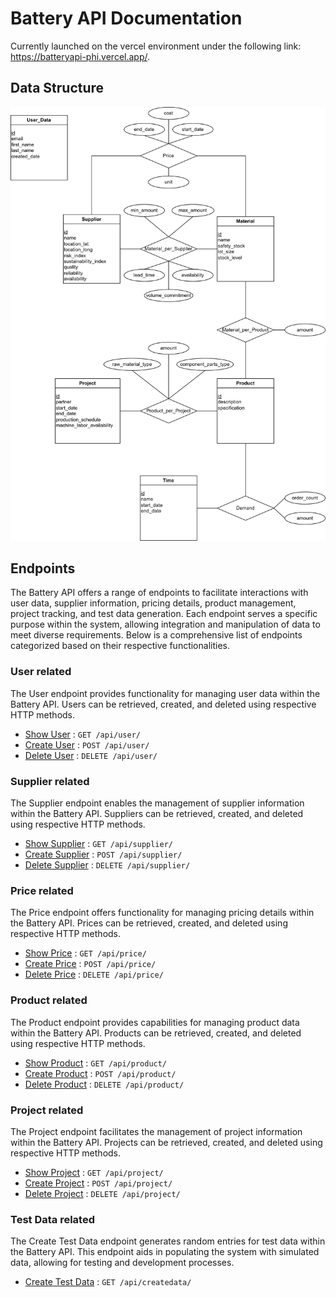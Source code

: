 # Battery API Documentation

Currently launched on the vercel environment under the following link: https://batteryapi-phi.vercel.app/.

## Data Structure

![Data Structure Image](documentation/UML.drawio.png)

## Endpoints

The Battery API offers a range of endpoints to facilitate interactions with user data, supplier information, pricing details, product management, project tracking, and test data generation. Each endpoint serves a specific purpose within the system, allowing integration and manipulation of data to meet diverse requirements. Below is a comprehensive list of endpoints categorized based on their respective functionalities. 

### User related

The User endpoint provides functionality for managing user data within the Battery API. Users can be retrieved, created, and deleted using respective HTTP methods.

* [Show User](documentation/user/get.md) : `GET /api/user/`
* [Create User](documentation/user/post.md) : `POST /api/user/`
* [Delete User](documentation/user/delete.md) : `DELETE /api/user/`

### Supplier related

The Supplier endpoint enables the management of supplier information within the Battery API. Suppliers can be retrieved, created, and deleted using respective HTTP methods.

* [Show Supplier](documentation/user/get.md) : `GET /api/supplier/`
* [Create Supplier](documentation/user/post.md) : `POST /api/supplier/`
* [Delete Supplier](documentation/user/delete.md) : `DELETE /api/supplier/`

### Price related

The Price endpoint offers functionality for managing pricing details within the Battery API. Prices can be retrieved, created, and deleted using respective HTTP methods.

* [Show Price](documentation/price/get.md) : `GET /api/price/`
* [Create Price](documentation/price/post.md) : `POST /api/price/`
* [Delete Price](documentation/price/delete.md) : `DELETE /api/price/`

### Product related

The Product endpoint provides capabilities for managing product data within the Battery API. Products can be retrieved, created, and deleted using respective HTTP methods.

* [Show Product](documentation/product/get.md) : `GET /api/product/`
* [Create Product](documentation/product/post.md) : `POST /api/product/`
* [Delete Product](documentation/product/delete.md) : `DELETE /api/product/`

### Project related

The Project endpoint facilitates the management of project information within the Battery API. Projects can be retrieved, created, and deleted using respective HTTP methods.

* [Show Project](documentation/project/get.md) : `GET /api/project/`
* [Create Project](documentation/project/post.md) : `POST /api/project/`
* [Delete Project](documentation/project/delete.md) : `DELETE /api/project/`

### Test Data related

The Create Test Data endpoint generates random entries for test data within the Battery API. This endpoint aids in populating the system with simulated data, allowing for testing and development processes.

* [Create Test Data](documentation/createdata/get.md) : `GET /api/createdata/`




